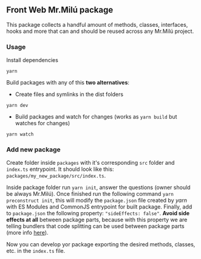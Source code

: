 ## Front Web Mr.Milú package

This package collects a handful amount of methods, classes, interfaces, hooks and more that can and should be reused
across any Mr.Milú project.

### Usage

Install dependencies

```shell
yarn
```

Build packages with any of this **two alternatives**:

- Create files and symlinks in the dist folders

```shell
yarn dev
```

- Build packages and watch for changes (works as `yarn build` but watches for changes)

```shell
yarn watch
```

### Add new package

Create folder inside `packages` with it's corresponding `src` folder and `index.ts`
entrypoint. It should look like this: `packages/my_new_package/src/index.ts`.

Inside package folder run `yarn init`, answer the questions (owner should be always Mr.Milú).
Once finished run the following command `yarn preconstruct init`, this will modify
the `package.json` file created by _yarn_ with ES Modules and CommonJS entrypoint for built package.
Finally, add to `package.json` the following property: `"sideEffects: false"`. **Avoid side effects at
all** between package parts, because with this property we are telling bundlers that code splitting
can be used between package parts (more info [here](https://stackoverflow.com/a/49203452/3416714)).

Now you can develop yor package exporting the desired methods, classes, etc. in the `index.ts` file.

